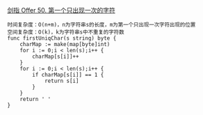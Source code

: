 [剑指 Offer 50. 第一个只出现一次的字符](https://leetcode-cn.com/problems/di-yi-ge-zhi-chu-xian-yi-ci-de-zi-fu-lcof/)
```goalng
时间复杂度：O(n+m)，n为字符串s的长度，m为第一个只出现一次字符出现的位置
空间复杂度：O(k)，k为字符串s中不重复的字符数
func firstUniqChar(s string) byte {
    charMap := make(map[byte]int)
    for i := 0;i < len(s);i++ {
        charMap[s[i]]++
    }
    for i := 0;i < len(s);i++ {
        if charMap[s[i]] == 1 {
            return s[i]
        }
    }
    return ' '
}
```
